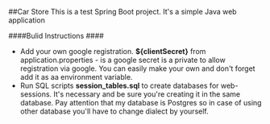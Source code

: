 ##Car Store
This is a test Spring Boot project.
It's a simple Java web application

####Bulid Instructions ####
* Add your own google registration. __${clientSecret}__ from application.properties - is a google secret is a private to allow registration via google. 
You can easily make your own and don't forget add it as aa environment variable. 
* Run SQL scripts __session_tables.sql__ to create databases for web-sessions. It's necessary and be sure  you're creating it in the same database.
Pay attention that my database is Postgres so in case of using other database you'll have to change dialect by yourself. 
 